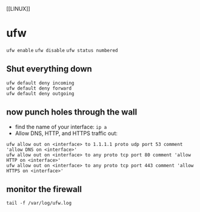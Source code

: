 [[LINUX]]

# ufw
`ufw enable`
`ufw disable`
`ufw status numbered`

## Shut everything down
```
ufw default deny incoming
ufw default deny forward
ufw default deny outgoing
```

## now punch holes through the wall
- find the name of your interface:
`ip a`  
- Allow DNS, HTTP, and HTTPS traffic out:
```
ufw allow out on <interface> to 1.1.1.1 proto udp port 53 comment 'allow DNS on <interface>'
ufw allow out on <interface> to any proto tcp port 80 comment 'allow HTTP on <interface>'
ufw allow out on <interface> to any proto tcp port 443 comment 'allow HTTPS on <interface>'
```

## monitor the firewall
`tail -f /var/log/ufw.log`  


